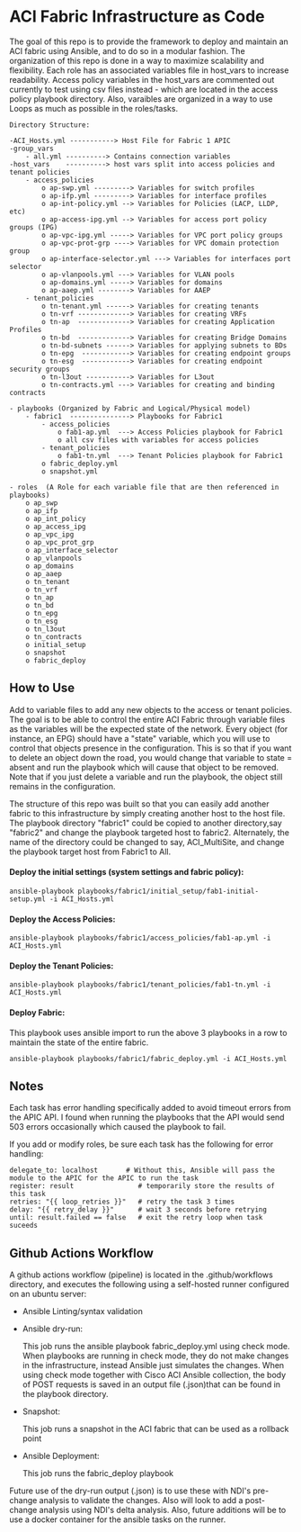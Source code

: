 # ACI Fabric Infrastructure as Code

The goal of this repo is to provide the framework to deploy and maintain an ACI fabric using Ansible, and to do so in a modular fashion. The organization of this repo is done in a way to maximize scalability and flexibility. Each role has an associated variables file in host_vars to increase readability. Access policy variables in the host_vars are commented out currently to test using csv files instead - which are located in the access policy playbook directory. Also, varaibles are organized in a way to use Loops as much as possible in the roles/tasks.

```
Directory Structure:

-ACI_Hosts.yml -----------> Host File for Fabric 1 APIC 
-group_vars
    - all.yml ----------> Contains connection variables
-host_vars    ----------> host vars split into access policies and tenant policies 
    - access_policies
        o ap-swp.yml ---------> Variables for switch profiles
        o ap-ifp.yml ---------> Variables for interface profiles
        o ap-int-policy.yml --> Variables for Policies (LACP, LLDP, etc)
        o ap-access-ipg.yml --> Variables for access port policy groups (IPG)
        o ap-vpc-ipg.yml -----> Variables for VPC port policy groups
        o ap-vpc-prot-grp ----> Variables for VPC domain protection group
        o ap-interface-selector.yml ---> Variables for interfaces port selector
        o ap-vlanpools.yml ---> Variables for VLAN pools
        o ap-domains.yml -----> Variables for domains
        o ap-aaep.yml --------> Variables for AAEP
    - tenant_policies
        o tn-tenant.yml ------> Variables for creating tenants
        o tn-vrf -------------> Variables for creating VRFs
        o tn-ap  -------------> Variables for creating Application Profiles
        o tn-bd  -------------> Variables for creating Bridge Domains
        o tn-bd-subnets ------> Variables for applying subnets to BDs
        o tn-epg  ------------> Variables for creating endpoint groups
        o tn-esg  ------------> Variables for creating endpoint security groups
        o tn-l3out -----------> Variables for L3out 
        o tn-contracts.yml ---> Variables for creating and binding contracts

- playbooks (Organized by Fabric and Logical/Physical model)
    - fabric1  ---------------> Playbooks for Fabric1
        - access_policies
            o fab1-ap.yml  ---> Access Policies playbook for Fabric1
            o all csv files with variables for access policies
        - tenant_policies
            o fab1-tn.yml  ---> Tenant Policies playbook for Fabric1
        o fabric_deploy.yml
        o snapshot.yml

- roles  (A Role for each variable file that are then referenced in playbooks)
    o ap_swp
    o ap_ifp
    o ap_int_policy
    o ap_access_ipg
    o ap_vpc_ipg
    o ap_vpc_prot_grp
    o ap_interface_selector
    o ap_vlanpools
    o ap_domains
    o ap_aaep
    o tn_tenant
    o tn_vrf
    o tn_ap
    o tn_bd
    o tn_epg
    o tn_esg
    o tn_l3out
    o tn_contracts
    o initial_setup
    o snapshot
    o fabric_deploy
```

## How to Use
Add to variable files to add any new objects to the access or tenant policies. The goal is to be able to control the entire ACI Fabric through variable files as the variables will be the expected state of the network. Every object (for instance, an EPG) should have a "state" variable, which you will use to control that objects presence in the configuration. This is so that if you want to delete an object down the road, you would change that variable to state = absent and run the playbook which will cause that object to be removed. Note that if you just delete a variable and run the playbook, the object still remains in the configuration. 

The structure of this repo was built so that you can easily add another fabric to this infrastructure by simply creating another host to the host file. The playbook directory "fabric1" could be copied to another directory,say "fabric2" and change the playbook targeted host to fabric2. Alternately, the name of the directory could be changed to say, ACI_MultiSite, and change the playbook target host from Fabric1 to All. 

#### Deploy the initial settings (system settings and fabric policy):

`ansible-playbook playbooks/fabric1/initial_setup/fab1-initial-setup.yml -i ACI_Hosts.yml`

#### Deploy the Access Policies:
`ansible-playbook playbooks/fabric1/access_policies/fab1-ap.yml -i ACI_Hosts.yml`

#### Deploy the Tenant Policies:
`ansible-playbook playbooks/fabric1/tenant_policies/fab1-tn.yml -i ACI_Hosts.yml`

#### Deploy Fabric:
This playbook uses ansible import to run the above 3 playbooks in a row to maintain the state of the entire fabric. 

`ansible-playbook playbooks/fabric1/fabric_deploy.yml -i ACI_Hosts.yml`

## Notes
Each task has error handling specifically added to avoid timeout errors from the APIC API. I found when running the playbooks that the API would send 503 errors occasionally which caused the playbook to fail.

If you add or modify roles, be sure each task has the following for error handling:
```
delegate_to: localhost       # Without this, Ansible will pass the module to the APIC for the APIC to run the task
register: result                # temporarily store the results of this task
retries: "{{ loop_retries }}"   # retry the task 3 times
delay: "{{ retry_delay }}"      # wait 3 seconds before retrying
until: result.failed == false   # exit the retry loop when task suceeds
```

## Github Actions Workflow
A github actions workflow (pipeline) is located in the .github/workflows directory, and executes the following using a self-hosted runner configured on an ubuntu server:
- Ansible Linting/syntax validation
- Ansible dry-run:

     This job runs the ansible playbook fabric_deploy.yml using check mode. When playbooks are running in check mode, they do not make changes in the infrastructure, instead Ansible just simulates the changes. When using check mode together with Cisco ACI Ansible collection, the body of POST requests is saved in an output file (.json)that can be found in the playbook directory. 

- Snapshot:

    This job runs a snapshot in the ACI fabric that can be used as a rollback point 

- Ansible Deployment:

    This job runs the fabric_deploy playbook


Future use of the dry-run output (.json) is to use these with NDI's pre-change analysis to validate the changes. Also will look to add a post-change analysis using NDI's delta analysis. Also, future additions will be to use a docker container for the ansible tasks on the runner. 
